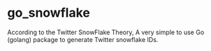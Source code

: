# go_snowflake
According to the Twitter SnowFlake Theory, A very simple to use Go (golang) package to generate Twitter snowflake  IDs.
